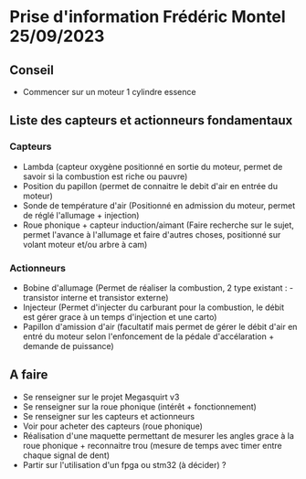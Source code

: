 # Prise d'information Frédéric Montel 25/09/2023

## Conseil

- Commencer sur un moteur 1 cylindre essence

## Liste des capteurs et actionneurs fondamentaux

### Capteurs

- Lambda (capteur oxygène positionné en sortie du moteur, permet de savoir si la combustion est riche ou pauvre)
- Position du papillon (permet de connaitre le debit d'air en entrée du moteur)
- Sonde de température d'air (Positionné en admission du moteur, permet de réglé l'allumage + injection)
- Roue phonique + capteur induction/aimant (Faire recherche sur le sujet, permet l'avance à l'allumage et faire d'autres choses, positionné sur volant moteur et/ou arbre à cam)

### Actionneurs

- Bobine d'allumage (Permet de réaliser la combustion, 2 type existant : - transistor interne et transistor externe)
- Injecteur (Permet d'injecter du carburant pour la combustion, le débit est gérer grace à un temps d'injection et une carto)
- Papillon d'amission d'air (facultatif mais permet de gérer le débit d'air en entré du moteur selon l'enfoncement de la pédale d'accélaration + demande de puissance)


## A faire

- Se renseigner sur le projet Megasquirt v3
- Se renseigner sur la roue phonique (intérêt + fonctionnement)
- Se renseigner sur les capteurs et actionneurs
- Voir pour acheter des capteurs (roue phonique)
- Réalisation d'une maquette permettant de mesurer les angles grace à la roue phonique + reconnaitre trou (mesure de temps avec timer entre chaque signal de dent)
- Partir sur l'utilisation d'un fpga ou stm32 (à décider) ?

